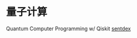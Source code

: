 # 量子计算

Quantum Computer Programming w/ Qiskit [sentdex](https://www.youtube.com/playlist?list=PLQVvvaa0QuDc79w6NcGB0pnoJBgaKdfrW)
